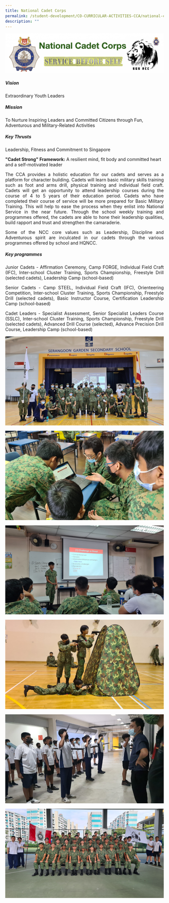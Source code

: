 ```yaml
---
title: National Cadet Corps
permalink: /student-development/CO-CURRICULAR-ACTIVITIES-CCA/national-cadet-corps/
description: ""
---
```

![](/images/CCA%20NCC/Banner-1024x257.png)

##### **Vision**

Extraordinary Youth Leaders

##### **Mission**

To Nurture Inspiring Leaders and Committed Citizens through Fun, Adventurous and Military-Related Activities

##### **Key Thrusts**

Leadership, Fitness and Commitment to Singapore

**"Cadet Strong" Framework:** A resilient mind, fit body and committed heart and a self-motivated leader

<p style="text-align: justify;"> The CCA provides a holistic education for our cadets and serves as a platform for character building. Cadets will learn basic military skills training such as foot and arms drill, physical training and individual field craft. Cadets will get an opportunity to attend leadership courses during the course of 4 to 5 years of their education period. Cadets who have completed their course of service will be more prepared for Basic Military Training. This will help to ease the process when they enlist into National Service in the near future. Through the school weekly training and programmes offered, the cadets are able to hone their leadership qualities, build rapport and trust and strengthen the camaraderie.
	
<p style="text-align: justify;"> Some of the NCC core values such as Leadership, Discipline and Adventurous spirit are inculcated in our cadets through the various programmes offered by school and HQNCC.
	
##### **Key programmes**
<p style="text-align: justify;"> Junior Cadets - Affirmation Ceremony, Camp FORGE, Individual Field Craft (IFC), Inter-school Cluster Training, Sports Championship, Freestyle Drill (selected cadets), Leadership Camp (school-based)
	
<p style="text-align: justify;"> Senior Cadets - Camp STEEL, Individual Field Craft (IFC), Orienteering Competition, Inter-school Cluster Training, Sports Championship, Freestyle Drill (selected cadets), Basic Instructor Course, Certification Leadership Camp (school-based)
	
<p style="text-align: justify;"> Cadet Leaders - Specialist Assessment, Senior Specialist Leaders Course (SSLC), Inter-school Cluster Training, Sports Championship, Freestyle Drill (selected cadets), Advanced Drill Course (selected), Advance Precision Drill Course, Leadership Camp (school-based)

![](/images/CCA%20NCC/National%20Cadet%20Corps%201.jpg)
	
![](/images/CCA%20NCC/National%20Cadet%20Corps%202.jpg)
	
![](/images/CCA%20NCC/National%20Cadet%20Corps%203.jpg)
	
![](/images/CCA%20NCC/National%20Cadet%20Corps%205.jpg)
	
![](/images/CCA%20NCC/National%20Cadet%20Corps%206.jpg)
	
![](/images/CCA%20NCC/National%20Cadet%20Corps%204.jpg)
